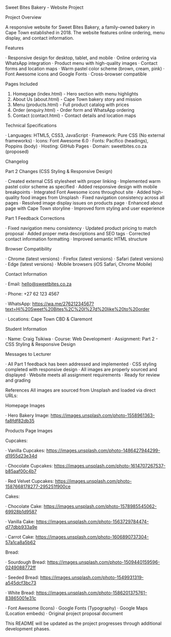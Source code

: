 Sweet Bites Bakery - Website Project

Project Overview

A responsive website for Sweet Bites Bakery, a family-owned bakery in Cape Town established in 2018. The website features online ordering, menu display, and contact information.

Features

· Responsive design for desktop, tablet, and mobile
· Online ordering via WhatsApp integration
· Product menu with high-quality images
· Contact forms and location maps
· Warm pastel color scheme (brown, cream, pink)
· Font Awesome icons and Google Fonts
· Cross-browser compatible

Pages Included

1. Homepage (index.html) - Hero section with menu highlights
2. About Us (about.html) - Cape Town bakery story and mission
3. Menu (products.html) - Full product catalog with prices
4. Order (enquiry.html) - Order form and WhatsApp ordering
5. Contact (contact.html) - Contact details and location maps

Technical Specifications

· Languages: HTML5, CSS3, JavaScript
· Framework: Pure CSS (No external frameworks)
· Icons: Font Awesome 6.0
· Fonts: Pacifico (headings), Poppins (body)
· Hosting: GitHub Pages
· Domain: sweetbites.co.za (proposed)


Changelog

Part 2 Changes (CSS Styling & Responsive Design)

· Created external CSS stylesheet with proper linking
· Implemented warm pastel color scheme as specified
· Added responsive design with mobile breakpoints
· Integrated Font Awesome icons throughout site
· Added high-quality food images from Unsplash
· Fixed navigation consistency across all pages
· Resolved image display issues on products page
· Enhanced about page with Cape Town storyline
· Improved form styling and user experience

Part 1 Feedback Corrections

· Fixed navigation menu consistency
· Updated product pricing to match proposal
· Added proper meta descriptions and SEO tags
· Corrected contact information formatting
· Improved semantic HTML structure

Browser Compatibility

· Chrome (latest versions)
· Firefox (latest versions)
· Safari (latest versions)
· Edge (latest versions)
· Mobile browsers (iOS Safari, Chrome Mobile)


Contact Information

· Email: hello@sweetbites.co.za

· Phone: +27 62 123 4567

· WhatsApp: https://wa.me/27621234567?text=Hi%20Sweet%20Bites%2C%20I%27d%20like%20to%20order

· Locations: Cape Town CBD & Claremont

Student Information

· Name: Craig Tsikiwa
· Course: Web Development
· Assignment: Part 2 - CSS Styling & Responsive Design

Messages to Lecturer

· All Part 1 feedback has been addressed and implemented
· CSS styling completed with responsive design
· All images are properly sourced and displayed
· Website meets all assignment requirements
· Ready for review and grading

References
All images are sourced from Unsplash and loaded via direct URLs:

Homepage Images

· Hero Bakery Image: https://images.unsplash.com/photo-1558961363-fa8fdf82db35

Products Page Images

Cupcakes:

· Vanilla Cupcakes: https://images.unsplash.com/photo-1486427944299-d1955d23e34d

· Chocolate Cupcakes: https://images.unsplash.com/photo-1614707267537-b85aaf00c4b7

· Red Velvet Cupcakes: https://images.unsplash.com/photo-1587668178277-295251f900ce

Cakes:

· Chocolate Cake: https://images.unsplash.com/photo-1578985545062-69928b1d9587

· Vanilla Cake: https://images.unsplash.com/photo-1563729784474-d77dbb933a9e

· Carrot Cake: https://images.unsplash.com/photo-1606890737304-57a1ca8a5b62

Bread:

· Sourdough Bread: https://images.unsplash.com/photo-1509440159596-0249088772ff

· Seeded Bread: https://images.unsplash.com/photo-1549931319-a545dcf3bc73

· White Bread: https://images.unsplash.com/photo-1586201375761-83865001e31c


· Font Awesome (Icons)
· Google Fonts (Typography)
· Google Maps (Location embeds)
· Original project proposal document

This README will be updated as the project progresses through additional development phases.

